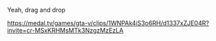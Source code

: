 Yeah, drag and drop

https://medal.tv/games/gta-v/clips/1WNPAk4iS3o6RH/d1337xZJE04R?invite=cr-MSxKRHMsMTk3NzgzMzEzLA
